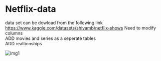 # Netflix-data
data set can be dowload from the following link
https://www.kaggle.com/datasets/shivamb/netflix-shows
Need to modify columns   
ADD movies and series as a seperate tables   
ADD realtionships  

![img1](https://user-images.githubusercontent.com/41330037/167465198-d5286157-397e-4f48-af77-23d15a7e5969.PNG)
